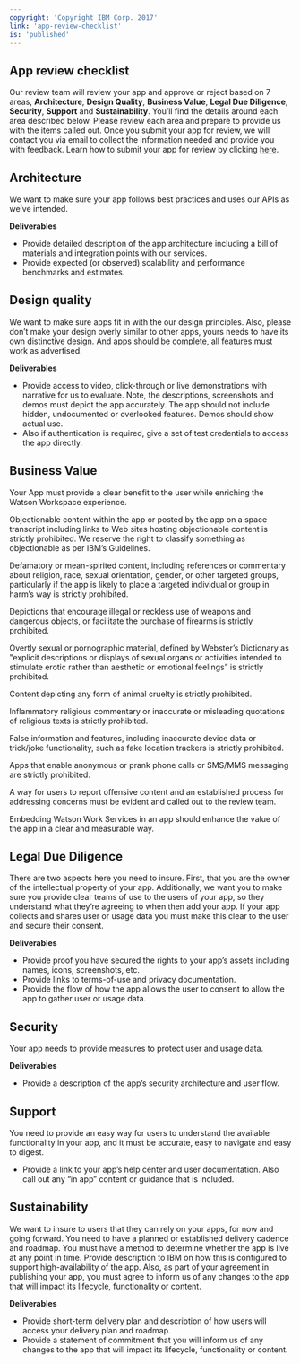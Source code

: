 ```yaml
---
copyright: 'Copyright IBM Corp. 2017'
link: 'app-review-checklist'
is: 'published'
---
```

## App review checklist

Our review team will review your app and approve or reject based on 7 areas, **Architecture**, **Design Quality**,
**Business Value**, **Legal Due Diligence**, **Security**,  **Support** and **Sustainability**. You’ll find the details
around each area described below. Please review each area and prepare to provide us with the items called out. Once you
submit your app for review, we will contact you via email to collect the information needed and provide you with feedback.
Learn how to submit your app for review by clicking [here](./V1_PublishInTheCatalog.md).

## Architecture

We want to make sure your app follows best practices and uses our APIs as we’ve intended.

**Deliverables**

* Provide detailed description of the app architecture including a bill of materials and integration points with our services. 
* Provide expected (or observed) scalability and performance benchmarks and estimates.

## Design quality

We want to make sure apps fit in with the our design principles. Also, please don’t make your design overly similar to other apps, yours needs to have its own distinctive design. And apps should be complete, all features must work as advertised.

**Deliverables**

* Provide access to video, click-through or live demonstrations with narrative for us to evaluate. Note, the descriptions, screenshots and demos must depict the app accurately. The app should not include hidden, undocumented or overlooked features. Demos should show actual use.
* Also if authentication is required, give a set of test credentials to access the app directly.

## Business Value

Your App must provide a clear benefit to the user while enriching the Watson Workspace experience.

Objectionable content within the app or posted by the app on a space transcript including links to Web sites hosting
objectionable content is strictly prohibited. We reserve the right to classify something as objectionable as per IBM’s Guidelines.

Defamatory or mean-spirited content, including references or commentary about religion, race, sexual orientation, gender,
or other targeted groups, particularly if the app is likely to place a targeted individual or group in harm’s way is
strictly prohibited.

Depictions that encourage illegal or reckless use of weapons and dangerous objects, or facilitate the purchase of firearms is
strictly prohibited.

Overtly sexual or pornographic material, defined by Webster’s Dictionary as "explicit descriptions or displays of sexual
organs or activities intended to stimulate erotic rather than aesthetic or emotional feelings” is strictly prohibited.

Content depicting any form of animal cruelty is strictly prohibited.

Inflammatory religious commentary or inaccurate or misleading quotations of religious texts is strictly prohibited.

False information and features, including inaccurate device data or trick/joke functionality, such as fake location trackers
is strictly prohibited.

Apps that enable anonymous or prank phone calls or SMS/MMS messaging are  strictly prohibited.

A way for users to report offensive content and an established process for addressing concerns must be evident and
called out to the review team.

Embedding Watson Work Services in an app should enhance the value of the app in a clear and measurable way.

## Legal Due Diligence

There are two aspects here you need to insure. First, that you are the owner of the intellectual property of your app.
Additionally, we want you to make sure you provide clear teams of use to the users of your app, so they understand what
they’re agreeing to when then add your app. If your app collects and shares user or usage data you must make this clear
to the user and secure their consent.

**Deliverables**

* Provide proof you have secured the rights to your app’s assets including names, icons, screenshots, etc. 
* Provide links to terms-of-use and privacy documentation.
* Provide the flow of how the app allows the user to consent to allow the app to gather user or usage data. 

## Security

Your app needs to provide measures to protect user and usage data.

**Deliverables**

* Provide a description of the app’s security architecture and user flow.

## Support

You need to provide an easy way for users to understand the available functionality in your app, and it must be
accurate, easy to navigate and easy to digest.

* Provide a link to your app’s help center and user documentation. Also call out any “in app” content or guidance
that is included.

## Sustainability

We want to insure to users that they can rely on your apps, for now and going forward. You need to have a planned or
established delivery cadence and roadmap. You must have a method to determine whether the app is live at any point in time.
Provide description to IBM on how this is configured to support high-availability of the app. Also, as part of your agreement
in publishing your app, you must agree to inform us of any changes to the app that will impact its lifecycle,
functionality or content.

**Deliverables**

* Provide short-term delivery plan and description of how users will access your delivery plan and roadmap.
* Provide a statement of commitment that you will inform us of any changes to the app that will impact its lifecycle, functionality or content.

